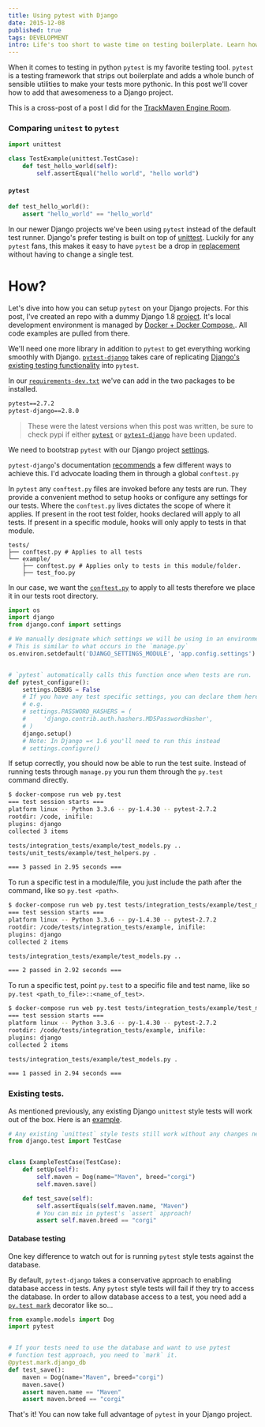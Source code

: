 ```yaml
---
title: Using pytest with Django
date: 2015-12-08
published: true
tags: DEVELOPMENT
intro: Life's too short to waste time on testing boilerplate. Learn how to get pytest up and running on your Django Project.
--- 
```

When it comes to testing in python `pytest` is my favorite testing tool. `pytest` is a testing framework that strips out boilerplate and adds a whole bunch of sensible utilities to make your tests more pythonic. In this post we'll cover how to add that awesomeness to a Django project.

This is a cross-post of a post I did for the [TrackMaven Engine Room](http://engineroom.trackmaven.com/blog/using-pytest-with-django/).


### Comparing `unitest` to `pytest`

```python
import unittest

class TestExample(unittest.TestCase):
    def test_hello_world(self):
        self.assertEqual("hello world", "hello world")
```

#### `pytest`

```python
def test_hello_world():
    assert "hello_world" == "hello_world"
```

In our newer Django projects we've been using `pytest` instead of the default test runner. Django's prefer testing is built on top of [unittest](https://github.com/django/django/blob/2ab244ff3a799b1a49550a7e7582c4b46e402197/django/test/testcases.py#L155). Luckily for any `pytest` fans, this makes it easy to have `pytest` be a drop in [replacement](https://pytest.org/latest/unittest.html) without having to change a single test.

# How?

Let's dive into how you can setup `pytest` on your Django projects. For this post, I've created an repo with a dummy Django 1.8 [project](https://github.com/TrackMaven/using-pytest-with-django).  It's local development environment is managed by [Docker + Docker Compose.](http://engineroom.trackmaven.com/blog/a-better-development-environment-with-docker-and-fig/). All code examples are pulled from there.

We'll need one more library in addition to `pytest`  to get everything working smoothly with Django. [`pytest-django`](https://pytest-django.readthedocs.org) takes care of replicating [Django's existing testing functionality](https://docs.djangoproject.com/en/1.8/topics/testing/tools/#transactiontestcase) into `pytest`.

In our [`requirements-dev.txt`](https://github.com/TrackMaven/using-pytest-with-django/blob/master/requirements-dev.txt) we've can add in the two packages to be installed.


```txt
pytest==2.7.2
pytest-django==2.8.0
```

> These were the latest versions when this post was written, be sure to check pypi if either [`pytest`](https://pypi.python.org/pypi/pytest) or [`pytest-django`](https://pypi.python.org/pypi/pytest-django) have been updated.

We need to bootstrap `pytest` with our Django project [settings](https://docs.djangoproject.com/en/1.8/topics/settings/).

`pytest-django`'s documentation [recommends](https://pytest-django.readthedocs.org/en/latest/configuring_django.html) a few different ways to achieve this. I'd advocate loading them in through a global `conftest.py`

In `pytest` any `conftest.py` files are invoked before any tests are run. They provide a convenient method to setup hooks or configure any settings for our tests.
Where the `conftest.py` lives dictates the scope of where it applies. If present in the root test folder, hooks declared will apply to all tests. If present in a specific module, hooks will only apply to tests in that module.

```
tests/
├── conftest.py # Applies to all tests
└── example/
    ├── conftest.py # Applies only to tests in this module/folder.
    ├── test_foo.py
```

In our case, we want the [`conftest.py`](https://github.com/TrackMaven/using-pytest-with-django/blob/master/tests/conftest.py) to apply to all tests therefore we place it in our tests root directory.


```python
import os
import django
from django.conf import settings

# We manually designate which settings we will be using in an environment variable
# This is similar to what occurs in the `manage.py`
os.environ.setdefault('DJANGO_SETTINGS_MODULE', 'app.config.settings')


# `pytest` automatically calls this function once when tests are run.
def pytest_configure():
    settings.DEBUG = False
    # If you have any test specific settings, you can declare them here,
    # e.g.
    # settings.PASSWORD_HASHERS = (
    #     'django.contrib.auth.hashers.MD5PasswordHasher',
    # )
    django.setup()
    # Note: In Django =< 1.6 you'll need to run this instead
    # settings.configure()
```

If setup correctly, you should now be able to run the test suite. Instead of running tests through `manage.py` you run them through the `py.test` command directly.

```bash
$ docker-compose run web py.test
=== test session starts ===
platform linux -- Python 3.3.6 -- py-1.4.30 -- pytest-2.7.2
rootdir: /code, inifile:
plugins: django
collected 3 items

tests/integration_tests/example/test_models.py ..
tests/unit_tests/example/test_helpers.py .

=== 3 passed in 2.95 seconds ===
```


To run a specific test in a module/file, you just include the path after the command, like so `py.test <path>`.

```bash
$ docker-compose run web py.test tests/integration_tests/example/test_models.py
=== test session starts ===
platform linux -- Python 3.3.6 -- py-1.4.30 -- pytest-2.7.2
rootdir: /code/tests/integration_tests/example, inifile:
plugins: django
collected 2 items

tests/integration_tests/example/test_models.py ..

=== 2 passed in 2.92 seconds ===
```


To run a specific test, point `py.test` to a specific file and test name, like so `py.test <path_to_file>::<name_of_test>`.

```bash
$ docker-compose run web py.test tests/integration_tests/example/test_models.py::test_save
=== test session starts ===
platform linux -- Python 3.3.6 -- py-1.4.30 -- pytest-2.7.2
rootdir: /code/tests/integration_tests/example, inifile:
plugins: django
collected 2 items

tests/integration_tests/example/test_models.py .

=== 1 passed in 2.94 seconds ===
```


### Existing tests.

As mentioned previously, any existing Django `unittest` style tests will work out of the box. Here is an [example](https://github.com/TrackMaven/using-pytest-with-django/blob/master/tests/integration_tests/example/test_models.py).

```python
# Any existing `unittest` style tests still work without any changes needed.
from django.test import TestCase


class ExampleTestCase(TestCase):
    def setUp(self):
        self.maven = Dog(name="Maven", breed="corgi")
        self.maven.save()

    def test_save(self):
        self.assertEquals(self.maven.name, "Maven")
        # You can mix in pytest's `assert` approach!
        assert self.maven.breed == "corgi"
```

#### Database testing

One key difference to watch out for is running `pytest` style tests against the database.

By default, `pytest-django` takes a conservative approach to enabling database access in tests.  Any `pytest` style tests will fail if they try to access the database.
In order to allow database access to a test, you need add a [`py.test mark`](http://pytest.org/latest/mark.html) decorator like so...

```python
from example.models import Dog
import pytest


# If your tests need to use the database and want to use pytest
# function test approach, you need to `mark` it.
@pytest.mark.django_db
def test_save():
    maven = Dog(name="Maven", breed="corgi")
    maven.save()
    assert maven.name == "Maven"
    assert maven.breed == "corgi"
```

That's it! You can now take full advantage of `pytest` in your Django project.
